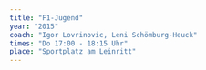 ```yaml
---
title: "F1-Jugend"
year: "2015"
coach: "Igor Lovrinovic, Leni Schömburg-Heuck"
times: "Do 17:00 - 18:15 Uhr"
place: "Sportplatz am Leinritt"
---
```

